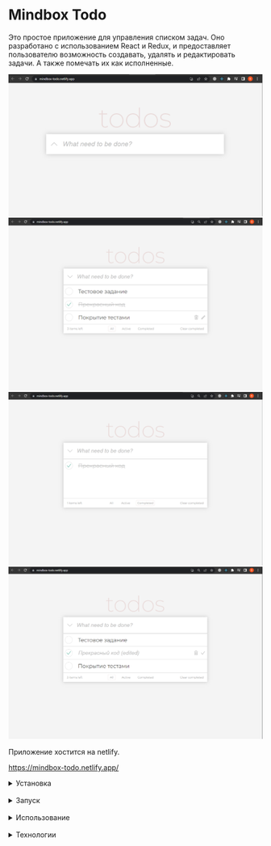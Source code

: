 # Mindbox Todo

Это простое приложение для управления списком задач. Оно разработано с использованием React и Redux, и предоставляет пользователю возможность создавать, удалять и редактировать задачи. А также помечать их как исполненные.

![](.assets/2.png)
![](.assets/1.png)
![](.assets/3.png)
![](.assets/4.png)

Приложение хостится на netlify. 

https://mindbox-todo.netlify.app/


<details>
<summary>Установка</summary>

Склонируйте репозиторий:


    git clone https://github.com/valdemar-leontev/mindbox-todo.git

Перейдите в директорию проекта:

    cd mindbox-todo

Установите зависимости:

    npm install

или

    yarn install

</details>

<br/>

<details>
<summary>Запуск</summary>

Запустите приложение с помощью следующей команды:

    npm start

или

    yarn start

Приложение будет запущено в режиме разработки и будет доступно по адресу http://localhost:3000.

</details>

<br/>

<details>
<summary>Использование</summary>

Приложение представляет собой простой интерфейс для управления списком задач. Вы можете:

1. Добавлять новые задачи, вводя их в поле ввода и нажимая кнопку "Enter".
2. Отмечать задачи как выполненные, нажимая на чекбокс слева от задачи.
3. Фильтрация задач: Вы можете фильтровать задачи по статусу, используя выпадающий список фильтра. Возможные варианты фильтрации включают "Все задачи", "Активные задачи" и "Выполненные задачи". Выберите соответствующий вариант фильтрации, и список задач будет обновлен в соответствии с выбранным фильтром.

Локальное хранение данных: Все ваши задачи сохраняются локально в браузере с использованием localStorage. Это означает, что при закрытии и повторном открытии приложения ваши задачи останутся сохраненными.

Реактивные обновления: Приложение обновляется автоматически при внесении изменений в список задач. Если другой пользователь или вы сам добавляете, редактируете или удаляете задачу на одном устройстве, изменения автоматически отобразятся на всех других открытых экранах с приложением.

</details>

<br/>

<details>
<summary>Технологии</summary>

Проект "mindbox-todo" разработан с использованием следующих технологий и инструментов:

1. React: JavaScript-библиотека для создания пользовательских интерфейсов.
2. Redux: Библиотека для управления состоянием приложения.
3. Redux Toolkit: Официальное рекомендуемое средство для упрощения и улучшения работы с Redux.
4. Styled Components: Библиотека для стилизации компонентов с использованием CSS в JavaScript.
5. TypeScript: Статически типизированный язык программирования, расширяющий возможности JavaScript.

</details>